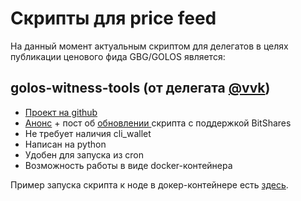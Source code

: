 # Скрипты для price feed

На данный момент актуальным скриптом для делегатов в целях публикации ценового фида GBG/GOLOS является: 

## golos-witness-tools \(от делегата [@vvk](https://golos.id/@vvk)\)

* [Проект на github](https://github.com/bitfag/golos-witness-tools)
* [Анонс](https://golos.id/golostools/@vvk/anons-novogo-skripta-obnovleniya-price-feed-i-proekta-golos-witness-tools) + пост об [обновлении ](https://golos.id/golos/@vvk/golos-witness-tools-bitshares)скрипта с поддержкой BitShares
* Не требует наличия cli\_wallet
* Написан на python
* Удобен для запуска из cron
* Возможность работы в виде docker-контейнера

Пример запуска скрипта к ноде в докер-контейнере есть [здесь](https://wiki.golos.id/witnesses/node/guide#publikaciya-praisfidov).

